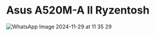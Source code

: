 
# Asus A520M-A II Ryzentosh


![WhatsApp Image 2024-11-29 at 11 35 29](https://github.com/user-attachments/assets/03122b61-3389-4858-8536-090b5b16e7ae)
